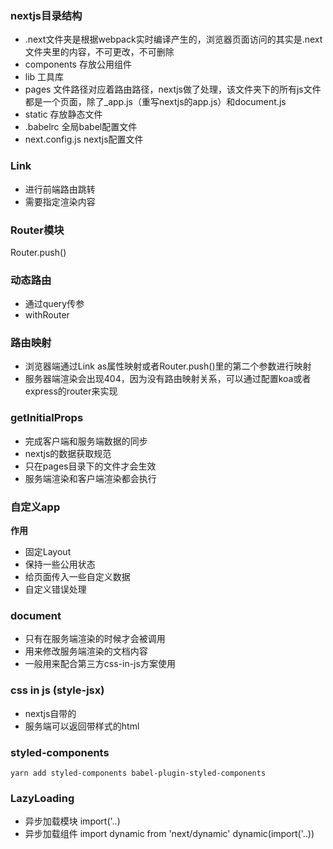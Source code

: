### nextjs目录结构
- .next文件夹是根据webpack实时编译产生的，浏览器页面访问的其实是.next文件夹里的内容，不可更改，不可删除
- components 存放公用组件
- lib 工具库
- pages 文件路径对应着路由路径，nextjs做了处理，该文件夹下的所有js文件都是一个页面，除了_app.js（重写nextjs的app.js）和document.js
- static 存放静态文件
- .babelrc 全局babel配置文件 
- next.config.js nextjs配置文件
### Link
- 进行前端路由跳转
- 需要指定渲染内容
### Router模块
Router.push()
### 动态路由
- 通过query传参
- withRouter
### 路由映射
- 浏览器端通过Link as属性映射或者Router.push()里的第二个参数进行映射
- 服务器端渲染会出现404，因为没有路由映射关系，可以通过配置koa或者express的router来实现
### getInitialProps
- 完成客户端和服务端数据的同步
- nextjs的数据获取规范
- 只在pages目录下的文件才会生效
- 服务端渲染和客户端渲染都会执行
### 自定义app
**作用**
- 固定Layout
- 保持一些公用状态
- 给页面传入一些自定义数据
- 自定义错误处理
### document
- 只有在服务端渲染的时候才会被调用
- 用来修改服务端渲染的文档内容
- 一般用来配合第三方css-in-js方案使用
### css in js  (style-jsx)
- nextjs自带的
- 服务端可以返回带样式的html
### styled-components
` yarn add styled-components babel-plugin-styled-components `
### LazyLoading
- 异步加载模块 import('..)
- 异步加载组件 import dynamic from 'next/dynamic'  dynamic(import('..))